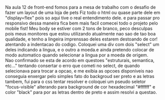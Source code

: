 Na aula 12 de front-end fomos para a mesa de trabalho com o desafio de fazer um layout de uma loja de pets
Fiz todo o html ou quase parte dele em "display=flex" pois so aqui tive o real entendimento dele.
e para passar pro responsivo dessa maneira fica bem mais facil
comecei todo o projeto pelo mobile fist!
Meu body se estiver com 2 tons de branco, peco desculpas pois meus monitores que estou utilizando atualmente  nao sao de tao boa qualidade, e tenho a lingeira imprenssao deles estarem destoando de cor!
atentando a indentacao do codigo.
Coloquei uma div com dois "select" um deles indicando a lingua, e o outro a moeda.e ainda pretendo colocar de modo automatico quando selecionar a lingua por a moeda de origem.  
Nao confirmado se esta de acordo em questoes "estruturais, semantica, etc..."
tentando consertar o erro que cometi no select, de quando selecionava para trocar a opcao, e me exibia as opcoes disponiveis nao conseguia enxergar pelo simples fato do backgroud ser preto e as letras tambem, fui para o css tentar resolver  e coloquei um pseudo seletor "focus-visible" alterando para background de cor hexadecimal "#ffffff" e color "black" para por as letras dentro de preto e assim resolvi a questao. 